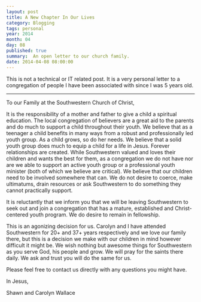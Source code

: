 ```yaml
---
layout: post
title: A New Chapter In Our Lives
category: Blogging
tags: personal
year: 2014
month: 04
day: 08
published: true
summary:  An open letter to our church family.
date: 2014-04-08 08:00:00
---
```

This is not a technical or IT related post.  It is a very personal letter to a congregation of people I have been associated with since I was 5 years old.

---
To our Family at the Southwestern Church of Christ,

It is the responsibility of a mother and father to give a child a spiritual education. The local congregation of believers are a great aid to the parents and do much to support a child throughout their youth. We believe that as a teenager a child benefits in many ways from a robust and professionally led youth group. As a child grows, so do her needs. We believe that a solid youth group does much to equip a child for a life in Jesus. Forever relationships are created. While Southwestern valued and loves their children and wants the best for them, as a congregation we do not have nor are we able to support an active youth group or a professional youth minister (both of which we believe are critical). We believe that our children need to be involved somewhere that can. We do not desire to coerce, make ultimatums, drain resources or ask Southwestern to do something they cannot practically support.

It is reluctantly that we inform you that we will be leaving Southwestern to seek out and join a congregation that has a mature, established and Christ-centered youth program. We do desire to remain in fellowship.

This is an agonizing decision for us. Carolyn and I have attended Southwestern for 20+ and 37+ years respectively and we love our family there, but this is a decision we make with our children in mind however difficult it might be. We wish nothing but awesome things for Southwestern as you serve God, his people and grow. We will pray for the saints there daily. We ask and trust you will do the same for us.

Please feel free to contact us directly with any questions you might have.

In Jesus,

Shawn and Carolyn Wallace